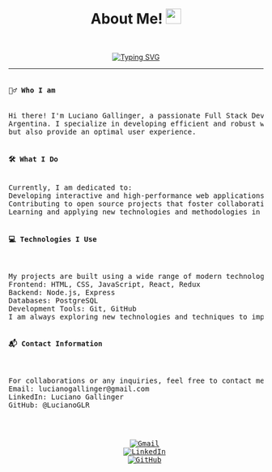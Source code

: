 <h1 align="center">
About Me!
	<a href="https://github.com/LucianoGLR" target="_self">
		<img src="https://media.giphy.com/media/hvRJCLFzcasrR4ia7z/giphy.gif" width="30">
	</a>
</h1>

<br/>
<p align="center">
<a href="https://git.io/typing-svg"><img src="https://readme-typing-svg.herokuapp.com?font=Fira+Code&pause=1000&center=true&random=false&width=435&lines=Full+Stack+Web+Developer;Backend+oriented;Constantly+studying+new+technologies" alt="Typing SVG" /></a>
</p>

<hr>

<pre>
<h4>🙋‍♂️ Who I am</h4>
Hi there! I'm Luciano Gallinger, a passionate Full Stack Developer with a focus on backend, based in Rosario, Santa Fe,
Argentina. I specialize in developing efficient and robust web solutions that not only meet functional expectations 
but also provide an optimal user experience.
	
<h4>🛠️ What I Do</h4>
Currently, I am dedicated to:
Developing interactive and high-performance web applications using the latest technologies.
Contributing to open source projects that foster collaborative learning and technological innovation.
Learning and applying new technologies and methodologies in the field of programming to stay at the forefront of web development.
	
<h4>💻 Technologies I Use</h4>
	
My projects are built using a wide range of modern technologies, including:
Frontend: HTML, CSS, JavaScript, React, Redux
Backend: Node.js, Express
Databases: PostgreSQL
Development Tools: Git, GitHub
I am always exploring new technologies and techniques to improve the quality and efficiency of my projects.

<h4>📬 Contact Information</h4>
	
For collaborations or any inquiries, feel free to contact me:
Email: lucianogallinger@gmail.com
LinkedIn: Luciano Gallinger
GitHub: @LucianoGLR
<pre/>

<p align="center">
	<a href="mailto:lucianogallinger@gmail.com"><img img src="https://img.shields.io/badge/gmail-%23EA4335.svg?style=plastic&logo=gmail&logoColor=white" alt="Gmail"/></a>
	<a href="https://www.linkedin.com/in/luciano-gallinger-954a09183/"><img src="https://img.shields.io/badge/linkedin-%230A66C2.svg?style=plastic&logo=linkedin&logoColor=white" alt="LinkedIn"/></a>
	<a href="https://github.com/LucianoGLR"><img src="https://img.shields.io/badge/github-%23181717.svg?style=plastic&logo=github&logoColor=white" alt="GitHub"/></a>
</p>

